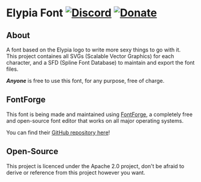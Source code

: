 # Elypia Font [![Discord][discord-members]][discord] [![Donate][donate-shield]][elypia-donate]

## About
A font based on the Elypia logo to write more sexy things to go with it.  
This project containes all SVGs (Scalable Vector Graphics) for each character,
and a SFD (Spline Font Database) to maintain and export the font files.

**_Anyone_** is free to use this font, for any purpose, free of charge.

## FontForge
This font is being made and maintained using [FontForge][fontforge], a completely free and
open-source font editor that works on all major operating systems.

You can find their [GitHub repository here][font-forge-git]!

## Open-Source
This project is licenced under the Apache 2.0 project, don't be afraid to derive or reference
from this project however you want.

[discord]: https://discord.gg/hprGMaM "Discord Invite"
[discord-members]: https://discordapp.com/api/guilds/184657525990359041/widget.png "Discord Shield"
[donate-shield]: https://img.shields.io/badge/Elypia-Donate-blueviolet "Donate Shield"
[elypia-donate]: https://elypia.org/donate "Donate to Elypia"
[fontforge]: https://fontforge.github.io/en-US/ "FontForge"
[font-forge-git]: https://github.com/fontforge "FontForge on GitHub"